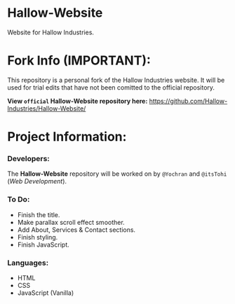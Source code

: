 # Hallow-Website
Website for Hallow Industries.

# Fork Info (IMPORTANT):
This repository is a personal fork of the Hallow Industries website. It will be used for trial edits that have not been comitted to the official repository.

**View `official` Hallow-Website repository here:** https://github.com/Hallow-Industries/Hallow-Website/

# Project Information:

### Developers:
The **Hallow-Website** repository will be worked on by `@Yochran` and `@itsTohi` (*Web Development*).

### To Do:
  - Finish the title.
  - Make parallax scroll effect smoother.
  - Add About, Services & Contact sections.
  - Finish styling.
  - Finish JavaScript.

### Languages:
  - HTML
  - CSS
  - JavaScript (Vanilla)
